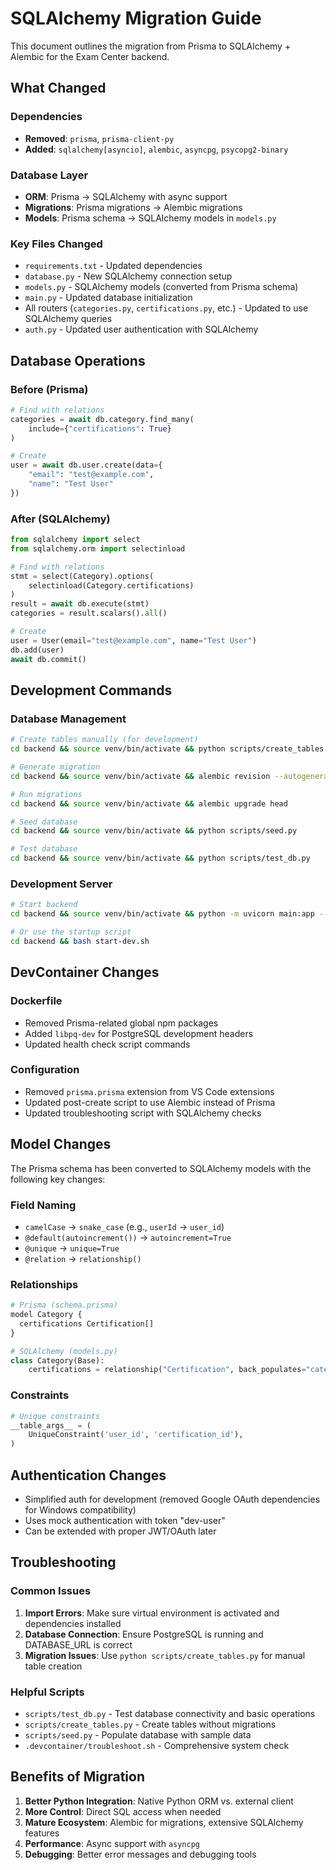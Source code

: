 # SQLAlchemy Migration Guide

This document outlines the migration from Prisma to SQLAlchemy + Alembic for the Exam Center backend.

## What Changed

### Dependencies
- **Removed**: `prisma`, `prisma-client-py`
- **Added**: `sqlalchemy[asyncio]`, `alembic`, `asyncpg`, `psycopg2-binary`

### Database Layer
- **ORM**: Prisma → SQLAlchemy with async support
- **Migrations**: Prisma migrations → Alembic migrations
- **Models**: Prisma schema → SQLAlchemy models in `models.py`

### Key Files Changed
- `requirements.txt` - Updated dependencies
- `database.py` - New SQLAlchemy connection setup
- `models.py` - SQLAlchemy models (converted from Prisma schema)
- `main.py` - Updated database initialization
- All routers (`categories.py`, `certifications.py`, etc.) - Updated to use SQLAlchemy queries
- `auth.py` - Updated user authentication with SQLAlchemy

## Database Operations

### Before (Prisma)
```python
# Find with relations
categories = await db.category.find_many(
    include={"certifications": True}
)

# Create
user = await db.user.create(data={
    "email": "test@example.com",
    "name": "Test User"
})
```

### After (SQLAlchemy)
```python
from sqlalchemy import select
from sqlalchemy.orm import selectinload

# Find with relations
stmt = select(Category).options(
    selectinload(Category.certifications)
)
result = await db.execute(stmt)
categories = result.scalars().all()

# Create
user = User(email="test@example.com", name="Test User")
db.add(user)
await db.commit()
```

## Development Commands

### Database Management
```bash
# Create tables manually (for development)
cd backend && source venv/bin/activate && python scripts/create_tables.py

# Generate migration
cd backend && source venv/bin/activate && alembic revision --autogenerate -m "Description"

# Run migrations
cd backend && source venv/bin/activate && alembic upgrade head

# Seed database
cd backend && source venv/bin/activate && python scripts/seed.py

# Test database
cd backend && source venv/bin/activate && python scripts/test_db.py
```

### Development Server
```bash
# Start backend
cd backend && source venv/bin/activate && python -m uvicorn main:app --reload --host 0.0.0.0 --port 8000

# Or use the startup script
cd backend && bash start-dev.sh
```

## DevContainer Changes

### Dockerfile
- Removed Prisma-related global npm packages
- Added `libpq-dev` for PostgreSQL development headers
- Updated health check script commands

### Configuration
- Removed `prisma.prisma` extension from VS Code extensions
- Updated post-create script to use Alembic instead of Prisma
- Updated troubleshooting script with SQLAlchemy checks

## Model Changes

The Prisma schema has been converted to SQLAlchemy models with the following key changes:

### Field Naming
- `camelCase` → `snake_case` (e.g., `userId` → `user_id`)
- `@default(autoincrement())` → `autoincrement=True`
- `@unique` → `unique=True`
- `@relation` → `relationship()`

### Relationships
```python
# Prisma (schema.prisma)
model Category {
  certifications Certification[]
}

# SQLAlchemy (models.py)
class Category(Base):
    certifications = relationship("Certification", back_populates="category")
```

### Constraints
```python
# Unique constraints
__table_args__ = (
    UniqueConstraint('user_id', 'certification_id'),
)
```

## Authentication Changes

- Simplified auth for development (removed Google OAuth dependencies for Windows compatibility)
- Uses mock authentication with token "dev-user"
- Can be extended with proper JWT/OAuth later

## Troubleshooting

### Common Issues
1. **Import Errors**: Make sure virtual environment is activated and dependencies installed
2. **Database Connection**: Ensure PostgreSQL is running and DATABASE_URL is correct
3. **Migration Issues**: Use `python scripts/create_tables.py` for manual table creation

### Helpful Scripts
- `scripts/test_db.py` - Test database connectivity and basic operations
- `scripts/create_tables.py` - Create tables without migrations
- `scripts/seed.py` - Populate database with sample data
- `.devcontainer/troubleshoot.sh` - Comprehensive system check

## Benefits of Migration

1. **Better Python Integration**: Native Python ORM vs. external client
2. **More Control**: Direct SQL access when needed
3. **Mature Ecosystem**: Alembic for migrations, extensive SQLAlchemy features
4. **Performance**: Async support with `asyncpg`
5. **Debugging**: Better error messages and debugging tools
